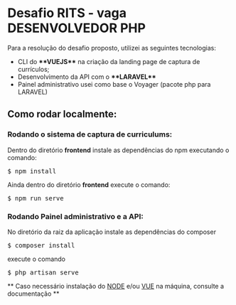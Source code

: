 <h1>Desafio RITS - vaga DESENVOLVEDOR PHP</h1>
<p>Para a resolução do desafio proposto, utilizei as seguintes tecnologias:

<ul>
    <li>CLI do <strong>**VUEJS**</strong> na criação da landing page de captura de currículos;</li>
    <li>Desenvolvimento da API com o <strong>**LARAVEL**</strong></li>
    <li>Painel administrativo usei como base o Voyager (pacote php para LARAVEL)</li>
</ul>

<h2>Como rodar localmente:</h2>

<h3>Rodando o sistema de captura de curriculums:</h3>
<p>Dentro do diretório <strong>frontend</strong> instale as dependências do npm executando o comando:</p>

<pre>$ npm install</pre>

<p>Ainda dentro do diretório <strong>frontend</strong> execute o comando:</p>

<pre>$ npm run serve</pre>

<h3>Rodando Painel administrativo e a API:</h3>

<p>No diretório da raiz da aplicação instale as dependências do composer</p>
<pre>$ composer install</pre>

<p>execute o comando</p>

<pre>$ php artisan serve</pre>


** Caso necessário instalação do <a href="https://nodejs.org/en/docs/" target="_blank">NODE</a> e/ou <a href="https://vuejs.org/v2/guide/">VUE</a> na máquina, consulte a documentação **
